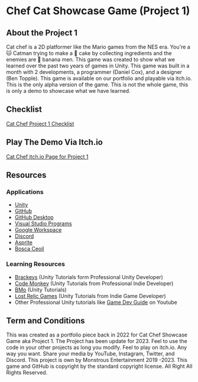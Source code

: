 # Chef Cat Showcase Game (Project 1)
 
## About the Project 1
Cat chef is a 2D platformer like the Mario games from the NES era. You're a 🐱 Catman trying to make a 🍰 cake by collecting ingredients and the enemies are 🍌 banana men. This game was created to show what we learned over the past two years of games in Unity. This game was built in a month with 2 developments, a programmer (Daniel Cox), and a designer (Ben Topple). This game is available on our portfolio and playable via itch.io. This is the only alpha version of the game. This is not the whole game, this is only a demo to showcase what we have learned.

## Checklist
[Cat Chef Project 1 Checklist](CatChefProject1Checklist.md)

## Play The Demo Via Itch.io
[Cat Chef itch.io Page for Project 1](https://monstrous-entertainment.itch.io/cat-chef)

## Resources 
  ### Applications
   - [Unity](https://unity.com/)
   - [GitHub](https://github.com/)
   - [GitHub Desktop](https://desktop.github.com/)
   - [Visual Studio Programs](https://visualstudio.microsoft.com/)
   - [Google Workspace](https://workspace.google.com/intl/en_ca/)
   - [Discord](https://discord.com/)
   - [Asprite](https://www.aseprite.org/)
   - [Bosca Ceoil](https://boscaceoil.net/)
 ### Learning Resources 
   - [Brackeys](https://www.youtube.com/user/Brackeys) (Unity Tutorials form Professional Unity Developer)
   - [Code Monkey](https://www.youtube.com/channel/UCFK6NCbuCIVzA6Yj1G_ZqCg) (Unity Tutorials from Professional Indie Developer)
   - [BMo](https://www.youtube.com/channel/UCFK6NCbuCIVzA6Yj1G_ZqCg) (Unity Tutorials)
   - [Lost Relic Games](https://www.youtube.com/c/LostRelicGames) (Unity Tutorials from Indie Game Developer)
   - Other Professional Unity tutorials like [Game Dev Guide](https://www.youtube.com/@GameDevGuide) on Youtube

## Term and Conditions
This was created as a portfolio piece back in 2022 for Cat Chef Showcase Game aka Project 1. The Project has been update for 2023. Feel to use the code in your other projects as long you modify. Feel to play on itch.io. Any way you want. Share your media by YouTube, Instagram, Twitter, and Discord. This project is own by Monstrous Entertainment 2019 -2023. This game and GitHub is copyright by the standard copyright license. All Right All Rights Reserved.






